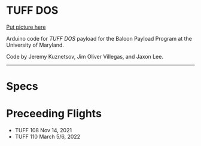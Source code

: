 # TUFF DOS
[Put picture here]()

Arduino code for _TUFF DOS_ payload for the Baloon Payload Program at the University of Maryland.

Code by Jeremy Kuznetsov, Jim Oliver Villegas, and Jaxon Lee.

-------

# Specs

# Preceeding Flights
- TUFF 108          Nov 14,     2021
- TUFF 110          March 5/6,  2022

